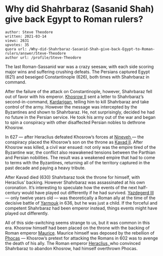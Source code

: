 # Why did Shahrbaraz (Sasanid Shah) give back Egypt to Roman rulers?

	author: Steve Theodore
	written: 2021-03-14
	views: 2631
	upvotes: 35
	quora url: /Why-did-Shahrbaraz-Sasanid-Shah-give-back-Egypt-to-Roman-rulers/answer/Steve-Theodore
	author url: /profile/Steve-Theodore


The last Roman-Sassanid war was a crazy seesaw, with each side scoring major wins and suffering crushing defeats. The Persians captured Egypt (621) and beseiged Constantinople (626), both times with Shahrbaraz in command.

After the failure of the attack on Constantinople, however, Shahrbaraz fell out of favor with his emperor. [Khosrow II](https://en.wikipedia.org/wiki/Khosrow_II) sent a letter to Shahrbaraz’s second-in-command, [Kardarigan](https://en.wikipedia.org/wiki/Kardarigan_(7th_century)), telling him to kill Shahrbaraz and take control of the army. However the message was intercepted by the Byzantines and shown to Shahrbaraz. He, not surprisingly, decided he had no future in the Persian service. He took his army out of the war and began to spin a conspiracy with other disaffected Persian nobles to dethrone Khosrow.

In 627 — after Heraclius defeated Khosrow’s forces at [Nineveh ](https://en.wikipedia.org/wiki/Battle_of_Nineveh_(627))— the conspiracy placed the Khosrow’s son on the throne as [Kavad II](https://en.wikipedia.org/wiki/Kavad_II). After Khosrow was killed, a civil war ensued: not only was the empire tired of the Byzantine war, the conflict also reawakened tensions between the Parthian and Persian nobilities. The result was a weakened empire that had to come to terms with the Byzantines, returning all of the territory captured in the past decade and paying a heavy tribute.

After Kavad died (630) Shahrbaraz took the throne for himself, with Heraclius’ backing. However Shahrbaraz was assassinated at his own coronation. It’s interesting to speculate how the events of the next half-century would have played out differently if he had survived. [Yazdegerd III](https://en.wikipedia.org/wiki/Yazdegerd_III) — only twelve years old — was theoretically a Roman ally at the time of the decisive battle of [Yarmouk](https://en.wikipedia.org/wiki/Battle_of_Yarmouk) in 636, but he was just a child. If the forceful and competent Shahrbaraz had been emperor instead, things events might have played out differently.

All of this side-switching seems strange to us, but it was common in this era. Khosrow himself had been placed on the throne with the backing of Roman emperor [Maurice](https://en.wikipedia.org/wiki/Maurice_(emperor)). Maurice himself was deposed by the rebellion of [Phocas](https://en.wikipedia.org/wiki/Phocas) — Khosrow’s pretext for attacking the Romans in 602 was to avenge the death of his ally. The Roman emperor [Heraclius, ](https://en.wikipedia.org/wiki/Heraclius)who convinced Shahrbaraz to abandon Khosrow, had himself overthrown Phocas.

